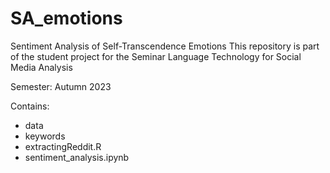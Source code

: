# SA_emotions
Sentiment Analysis of Self-Transcendence Emotions
This repository is part of the student project for the Seminar Language Technology for Social Media Analysis

Semester: Autumn 2023

Contains:
- data
- keywords
- extractingReddit.R
- sentiment_analysis.ipynb

